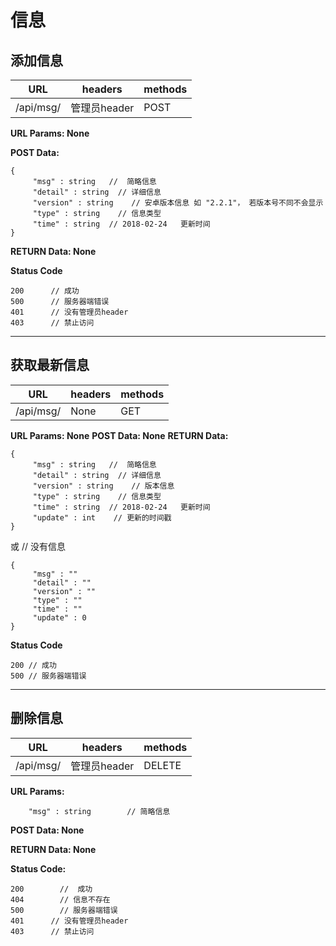 # 信息 

## 添加信息 

|URL| headers|methods|
|--|--|--|
| /api/msg/ | 管理员header  | POST | 

**URL Params:  None** 

**POST Data:** 
```
{
	 "msg" : string   //  简略信息
	 "detail" : string  // 详细信息 
	 "version" : string    // 安卓版本信息 如 "2.2.1"， 若版本号不同不会显示
	 "type" : string    // 信息类型 
	 "time" : string  // 2018-02-24   更新时间 
}
``` 

**RETURN Data: None** 

**Status Code** 

```
200      // 成功
500      // 服务器端错误 
401      // 没有管理员header
403      // 禁止访问 
```
 
 ***


## 获取最新信息   

|URL| headers|methods|
|--|--|--|
| /api/msg/ | None | GET | 

**URL Params: None** 
**POST Data: None** 
**RETURN Data:** 
```
{
     "msg" : string   //  简略信息
	 "detail" : string  // 详细信息 
	 "version" : string    // 版本信息
	 "type" : string    // 信息类型 
	 "time" : string  // 2018-02-24   更新时间 
	 "update" : int    // 更新的时间戳 
}
```

或                      // 没有信息 
```
{
     "msg" : ""
	 "detail" : ""
	 "version" : "" 
	 "type" : ""
	 "time" : "" 
	 "update" : 0 
}
```





**Status Code** 
```
200 // 成功 
500 // 服务器端错误 
```

***

## 删除信息 

|URL| headers|methods|
|--|--|--|
| /api/msg/ | 管理员header | DELETE |  

**URL Params:** 
```
    "msg" : string        // 简略信息 
```

**POST Data: None** 

**RETURN Data: None** 

**Status Code:**   

```
200        //  成功 
404        // 信息不存在
500        // 服务器端错误 
401      // 没有管理员header
403      // 禁止访问 
```


